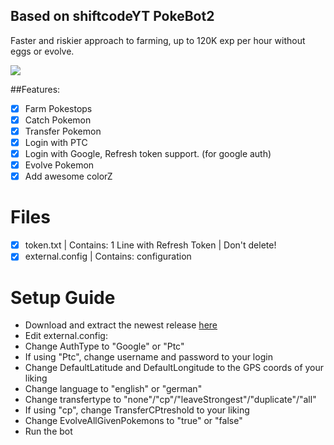 ## Based on shiftcodeYT PokeBot2 
Faster and riskier approach to farming, up to 120K exp per hour without eggs or evolve.


![](https://cloud.githubusercontent.com/assets/5583580/17182425/be384104-5423-11e6-9193-870a311fce4f.png)


##Features:
- [x] Farm Pokestops
- [x] Catch Pokemon
- [x] Transfer Pokemon
- [x] Login with PTC
- [x] Login with Google, Refresh token support. (for google auth)
- [x] Evolve Pokemon
- [x] Add awesome colorZ

# Files
- [x] token.txt | Contains: 1 Line with Refresh Token | Don't delete!
- [x] external.config | Contains: configuration

# Setup Guide
- Download and extract the newest release [here](https://github.com/shiftcodeYT/PokeBot2/releases/latest)
- Edit external.config:
- Change AuthType to "Google" or "Ptc"
- If using "Ptc", change username and password to your login
- Change DefaultLatitude and DefaultLongitude to the GPS coords of your liking
- Change language to "english" or "german"
- Change transfertype to "none"/"cp"/"leaveStrongest"/"duplicate"/"all"
- If using "cp", change TransferCPtreshold to your liking
- Change EvolveAllGivenPokemons to "true" or "false"
- Run the bot 
